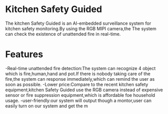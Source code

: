 # Kitchen Safety Guided
The kitchen Safety Guided is an AI-embedded surveillance system for kitchen safety monitoring.By using the RGB MIPI camera,the The system can check the existence of unattended fire in real-time.

# Features
-Real-time unattended fire detection:The system can recognize 4 object which is fire,human,hand and pot.If there is nobody taking care of the fire,the system can response immediately,which can remind the user as soon as possible.
-Lower price:Compare to the recent kitchen safety equipment,kitchen Safety Guided use the RGB camera instead of expensive sensor or fire suppression equipment,which is affordable foe household usage.
-user-friendly:our system will output though a montor,user can easily turn on our system and get the m